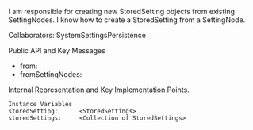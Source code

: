 I am responsible for creating new StoredSetting objects from existing SettingNodes. I know how to create a StoredSetting from a SettingNode.Collaborators: SystemSettingsPersistencePublic API and Key Messages- from:- fromSettingNodes: Internal Representation and Key Implementation Points.    Instance Variables	storedSetting:		<StoredSettings>	storedSettings:		<Collection of StoredSettings>